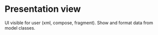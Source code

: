 # Presentation view

UI visible for user (xml, compose, fragment). Show and format data from model classes.